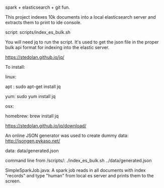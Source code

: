 spark + elasticsearch + git fun.

This project indexes 10k documents into a local elasticsearch server and extracts them to print to ide console. 

script: scripts/index_es_bulk.sh

You will need jq to run the script. It's used to get the json file in the proper bulk api format for indexing into the elastic server. 

https://stedolan.github.io/jq/


To install:

linux: 

apt : sudo apt-get install jq

yum: sudo yum install jq

osx:

homebrew: brew install jq

https://stedolan.github.io/jq/download/


An online JSON generator was used to create dummy data: http://jsongen.pykaso.net/

data: data/generated.json

command line from <PATH>/scripts/: ./index_es_bulk.sh ../data/generated.json


SimpleSparkJob.java: A spark job reads in all documents with index "records" and type "human" from local es server and prints them to the screen. 
